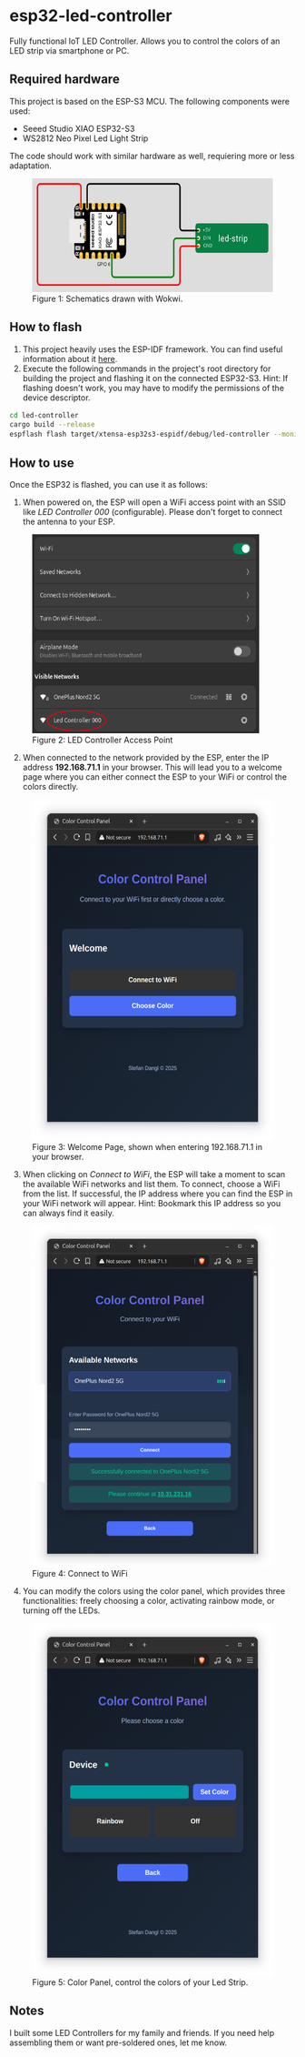 # esp32-led-controller

Fully functional IoT LED Controller. Allows you to control the colors of an LED strip via smartphone or PC.

## Required hardware

This project is based on the ESP-S3 MCU. The following components were used:
- Seeed Studio XIAO ESP32-S3
- WS2812 Neo Pixel Led Light Strip

The code should work with similar hardware as well, requiering more or less adaptation.

<figure id="fig1-schematics">
  <img src="docs/images/schematics.jpg" alt="Circuit schematic" width="600" height="200">
  <figcaption>Figure 1: Schematics drawn with Wokwi.</figcaption>
</figure>


## How to flash

1) This project heavily uses the ESP-IDF framework. You can find useful information about it [here](https://docs.esp-rs.org/std-training/01_intro.html).
2) Execute the following commands in the project's root directory for building the project and flashing it on the connected ESP32-S3. Hint: If flashing doesn't work, you may have to modify the permissions of the device descriptor.

``` Bash
cd led-controller
cargo build --release
espflash flash target/xtensa-esp32s3-espidf/debug/led-controller --monitor
```


## How to use

Once the ESP32 is flashed, you can use it as follows:

1) When powered on, the ESP will open a WiFi access point with an SSID like *LED Controller 000* (configurable). Please don't forget to connect the antenna to your ESP.

<figure id="fig1-schematics">
  <img src="docs/images/ESP-AP.png" alt="LED Controller AP" width="400" height="350">
  <figcaption>Figure 2: LED Controller Access Point</figcaption>
</figure>

2) When connected to the network provided by the ESP, enter the IP address **192.168.71.1** in your browser. This will lead you to a welcome page where you can either connect the ESP to your WiFi or control the colors directly.

<figure id="fig1-schematics">
  <img src="docs/images/welcome_page.png" alt="Welcome Page" width="450" height="600">
  <figcaption>Figure 3: Welcome Page, shown when entering 192.168.71.1 in your browser.</figcaption>
</figure>

3) When clicking on *Connect to WiFi*, the ESP will take a moment to scan the available WiFi networks and list them. To connect, choose a WiFi from the list. If successful, the IP address where you can find the ESP in your WiFi network will appear. Hint: Bookmark this IP address so you can always find it easily.

<figure id="fig1-schematics">
  <img src="docs/images/connect_to_wifi.png" alt="Connect to WiFi" width="450" height="600">
  <figcaption>Figure 4: Connect to WiFi</figcaption>
</figure>

4) You can modify the colors using the color panel, which provides three functionalities: freely choosing a color, activating rainbow mode, or turning off the LEDs.

<figure id="fig1-schematics">
  <img src="docs/images/color_panel.png" alt="Color Panel" width="450" height="620">
  <figcaption>Figure 5: Color Panel, control the colors of your Led Strip.</figcaption>
</figure>



## Notes

I built some LED Controllers for my family and friends. If you need help assembling them or want pre-soldered ones, let me know.
